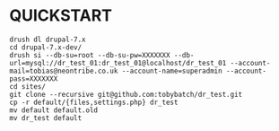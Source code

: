 QUICKSTART
==========

    drush dl drupal-7.x
    cd drupal-7.x-dev/
    drush si --db-su=root --db-su-pw=XXXXXXX --db-url=mysql://dr_test_01:dr_test_01@localhost/dr_test_01 --account-mail=tobias@neontribe.co.uk --account-name=superadmin --account-pass=XXXXXXX
    cd sites/
    git clone --recursive git@github.com:tobybatch/dr_test.git
    cp -r default/{files,settings.php} dr_test
    mv default default.old
    mv dr_test default
